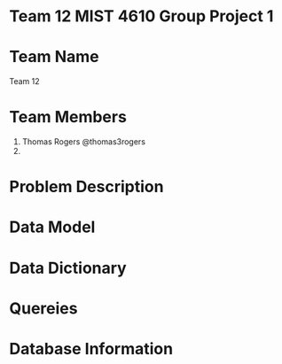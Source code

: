 # Team 12 MIST 4610 Group Project 1 
# Team Name 
Team 12 
# Team Members
1. Thomas Rogers @thomas3rogers
2. 
# Problem Description
# Data Model
# Data Dictionary
# Quereies
# Database Information
